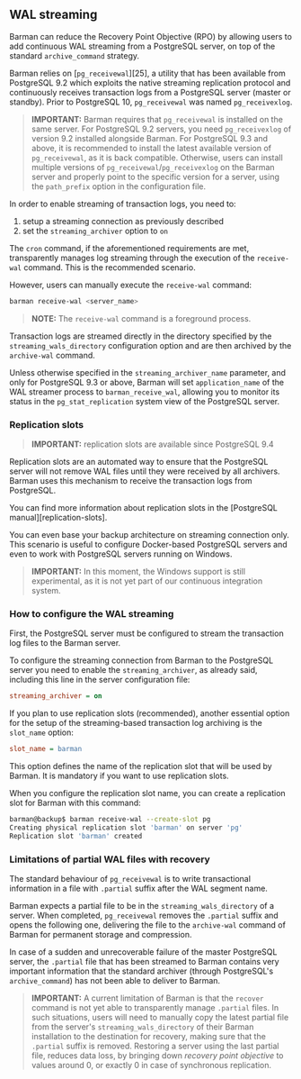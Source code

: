 ## WAL streaming

Barman can reduce the Recovery Point Objective (RPO) by allowing users
to add continuous WAL streaming from a PostgreSQL server, on top of
the standard `archive_command` strategy.

Barman relies on [`pg_receivewal`][25], a utility that has been
available from PostgreSQL 9.2 which exploits the native streaming
replication protocol and continuously receives transaction logs from a
PostgreSQL server (master or standby).
Prior to PostgreSQL 10, `pg_receivewal` was named `pg_receivexlog`.

> **IMPORTANT:**
> Barman requires that `pg_receivewal` is installed on the same
> server.  For PostgreSQL 9.2 servers, you need `pg_receivexlog` of
> version 9.2 installed alongside Barman. For PostgreSQL 9.3 and
> above, it is recommended to install the latest available version of
> `pg_receivewal`, as it is back compatible.  Otherwise, users can
> install multiple versions of `pg_receivewal`/`pg_receivexlog` on the Barman server
> and properly point to the specific version for a server, using the
> `path_prefix` option in the configuration file.

In order to enable streaming of transaction logs, you need to:

1. setup a streaming connection as previously described
2. set the `streaming_archiver` option to `on`

The `cron` command, if the aforementioned requirements are met,
transparently manages log streaming through the execution of the
`receive-wal` command. This is the recommended scenario.

However, users can manually execute the `receive-wal` command:

``` bash
barman receive-wal <server_name>
```

> **NOTE:**
> The `receive-wal` command is a foreground process.

Transaction logs are streamed directly in the directory specified by the
`streaming_wals_directory` configuration option and are then archived
by the `archive-wal` command.

Unless otherwise specified in the `streaming_archiver_name` parameter,
and only for PostgreSQL 9.3 or above, Barman will set `application_name`
of the WAL streamer process to `barman_receive_wal`, allowing you to
monitor its status in the `pg_stat_replication` system view of the
PostgreSQL server.


### Replication slots

> **IMPORTANT:** replication slots are available since PostgreSQL 9.4

Replication slots are an automated way to ensure that the PostgreSQL
server will not remove WAL files until they were received by all
archivers. Barman uses this mechanism to receive the transaction logs
from PostgreSQL.

You can find more information about replication slots in the
[PostgreSQL manual][replication-slots].

You can even base your backup architecture on streaming connection
only. This scenario is useful to configure Docker-based PostgreSQL
servers and even to work with PostgreSQL servers running on Windows.

> **IMPORTANT:**
> In this moment, the Windows support is still experimental, as it is
> not yet part of our continuous integration system.


### How to configure the WAL streaming

First, the PostgreSQL server must be configured to stream the
transaction log files to the Barman server.

To configure the streaming connection from Barman to the PostgreSQL
server you need to enable the `streaming_archiver`, as already said,
including this line in the server configuration file:

``` ini
streaming_archiver = on
```

If you plan to use replication slots (recommended),
another essential option for the setup of the streaming-based
transaction log archiving is the `slot_name` option:

``` ini
slot_name = barman
```

This option defines the name of the replication slot that will be
used by Barman. It is mandatory if you want to use replication slots.

When you configure the replication slot name, you can create a
replication slot for Barman with this command:

``` bash
barman@backup$ barman receive-wal --create-slot pg
Creating physical replication slot 'barman' on server 'pg'
Replication slot 'barman' created
```

### Limitations of partial WAL files with recovery

The standard behaviour of `pg_receivewal` is to write transactional
information in a file with `.partial` suffix after the WAL segment name.

Barman expects a partial file to be in the `streaming_wals_directory` of
a server. When completed, `pg_receivewal` removes the `.partial` suffix
and opens the following one, delivering the file to the `archive-wal` command
of Barman for permanent storage and compression.

In case of a sudden and unrecoverable failure of the master PostgreSQL server,
the `.partial` file that has been streamed to Barman contains very important
information that the standard archiver (through PostgreSQL's `archive_command`)
has not been able to deliver to Barman.

> **IMPORTANT:**
> A current limitation of Barman is that the `recover` command is not yet able
> to transparently manage `.partial` files. In such situations, users will need
> to manually copy the latest partial file from the server's
> `streaming_wals_directory` of their Barman installation to the destination
> for recovery, making sure that the `.partial` suffix is removed.
> Restoring a server using the last partial file, reduces data loss, by bringing
> down _recovery point objective_ to values around 0, or exactly 0 in case of
> synchronous replication.
